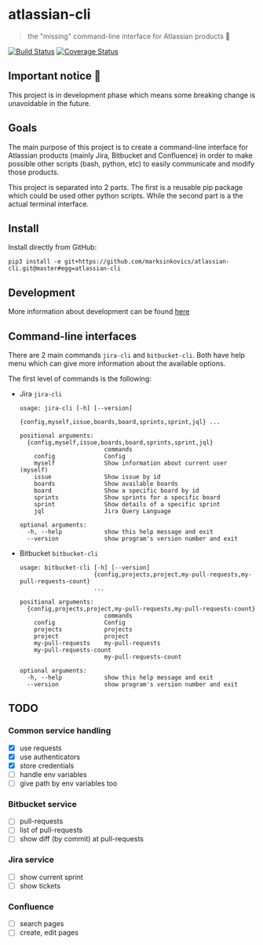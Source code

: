 # atlassian-cli
> the "missing" command-line interface for Atlassian products :rocket:

[![Build Status](https://travis-ci.org/marksinkovics/atlassian-cli.svg?branch=master)](https://travis-ci.org/marksinkovics/atlassian-cli)
[![Coverage Status](https://coveralls.io/repos/github/marksinkovics/atlassian-cli/badge.svg?branch=master)](https://coveralls.io/github/marksinkovics/atlassian-cli?branch=master)

## **Important notice** :construction:

This project is in development phase which means some breaking change is unavoidable in the future.

## Goals

The main purpose of this project is to create a command-line interface for Atlassian products (mainly Jira, Bitbucket and Confluence) in order to make possible other scripts (bash, python, etc) to easily communicate and modify those products.

This project is separated into 2 parts. The first is a reusable pip package which could be used other python scripts. While the second part is a the actual terminal interface.

## Install

Install directly from GitHub:

```
pip3 install -e git+https://github.com/marksinkovics/atlassian-cli.git@master#egg=atlassian-cli
```

## Development

More information about development can be found [here](docs/development.md)

## Command-line interfaces

There are 2 main commands `jira-cli` and `bitbucket-cli`. Both have help menu which can give more information about the available options.

The first level of commands is the following:

* Jira `jira-cli`

	```
	usage: jira-cli [-h] [--version]
	                {config,myself,issue,boards,board,sprints,sprint,jql} ...

	positional arguments:
	  {config,myself,issue,boards,board,sprints,sprint,jql}
	                        commands
	    config              Config
	    myself              Show information about current user (myself)
	    issue               Show issue by id
	    boards              Show available boards
	    board               Show a specific board by id
	    sprints             Show sprints for a specific board
	    sprint              Show details of a specific sprint
	    jql                 Jira Query Language

	optional arguments:
	  -h, --help            show this help message and exit
	  --version             show program's version number and exit
	```

* Bitbucket `bitbucket-cli`

	```
	usage: bitbucket-cli [-h] [--version]
	                     {config,projects,project,my-pull-requests,my-pull-requests-count}
	                     ...

	positional arguments:
	  {config,projects,project,my-pull-requests,my-pull-requests-count}
	                        commands
	    config              Config
	    projects            projects
	    project             project
	    my-pull-requests    my-pull-requests
	    my-pull-requests-count
	                        my-pull-requests-count

	optional arguments:
	  -h, --help            show this help message and exit
	  --version             show program's version number and exit
	```

## TODO

### Common service handling

- [x] use requests
- [x] use authenticators
- [x] store credentials
- [ ] handle env variables
- [ ] give path by env variables too

### Bitbucket service

- [ ] pull-requests
- [ ] list of pull-requests
- [ ] show diff (by commit) at pull-requests

### Jira service

- [ ] show current sprint
- [ ] show tickets

### Confluence

- [ ] search pages
- [ ] create, edit pages
